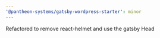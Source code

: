 ```yaml
---
'@pantheon-systems/gatsby-wordpress-starter': minor
---
```


Refactored to remove react-helmet and use the gatsby Head

